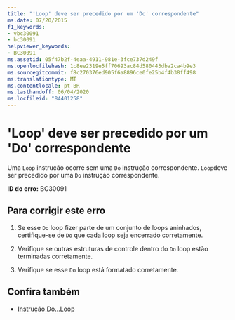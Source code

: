 ```yaml
---
title: "'Loop' deve ser precedido por um 'Do' correspondente"
ms.date: 07/20/2015
f1_keywords:
- vbc30091
- bc30091
helpviewer_keywords:
- BC30091
ms.assetid: 05f47b2f-4eaa-4911-981e-3fce737d249f
ms.openlocfilehash: 1c8ee2319e5ff70693ac84d580443dba2ca4b9e3
ms.sourcegitcommit: f8c270376ed905f6a8896ce0fe25b4f4b38ff498
ms.translationtype: MT
ms.contentlocale: pt-BR
ms.lasthandoff: 06/04/2020
ms.locfileid: "84401258"
---
```

# <a name="loop-must-be-preceded-by-a-matching-do"></a>'Loop' deve ser precedido por um 'Do' correspondente
Uma `Loop` instrução ocorre sem uma `Do` instrução correspondente. `Loop`deve ser precedido por uma `Do` instrução correspondente.  
  
 **ID do erro:** BC30091  
  
## <a name="to-correct-this-error"></a>Para corrigir este erro  
  
1. Se esse `Do` loop fizer parte de um conjunto de loops aninhados, certifique-se de `Do` que cada loop seja encerrado corretamente.  
  
2. Verifique se outras estruturas de controle dentro do `Do` loop estão terminadas corretamente.  
  
3. Verifique se esse `Do` loop está formatado corretamente.  
  
## <a name="see-also"></a>Confira também

- [Instrução Do...Loop](../language-reference/statements/do-loop-statement.md)
